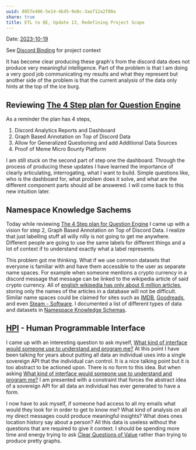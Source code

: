 ```yaml
---
uuid: 0857e406-5e14-4b45-9e8c-3ae712a2f00a
share: true
title: ETL to QE, Update 13, Redefining Project Scope
---
```

Date: [2023-10-19](/undefined)

See [Discord Binding](/16cc922f-56ea-422e-95be-72f5f55e4111) for project context

It has become clear producing these graph's from the discord data does not produce very meaningful intelligence. Part of the problem is that I am doing a very good job communicating my results and what they represent but another side of the problem is that the current analysis of the data only hints at the top of the ice burg.

## Reviewing [The 4 Step plan for Question Engine](/8d4d461f-49f7-4dbd-829f-807d0bb602df)

As a reminder the plan has 4 steps,

1. Discord Analytics Reports and Dashboard
2. Graph Based Annotation on Top of Discord Data
3. Allow for Generalized Questioning and add Additional Data Sources
4. Proof of Meme Micro Bounty Platform

I am still stuck on the second part of step one the dashboard. Through the process of producing these updates I have learned the importance of clearly articulating, interrogating, what I want to build. Simple questions like, who is the dashboard for, what problem does it solve, and what are the different component parts should all be answered. I will come back to this new intuition later.
## Namespace Knowledge Sachems

Today while reviewing [The 4 Step plan for Question Engine](/8d4d461f-49f7-4dbd-829f-807d0bb602df) I came up with a vision for step 2, Graph Based Annotation on Top of Discord Data. I realize that just labelling stuff all willy nilly is not going to get me anywhere. Different people are going to use the same labels for different things and a lot of context if to understand exactly what a label represents.

This problem got me thinking. What if we use common datasets that everyone is familiar with and have them accessible to the user as separate name spaces. For example when someone mentions a crypto currency in a discord message that message can be linked to the wikipedia article of said crypto currency. All of [english wikipedia has only about 6 million articles](https://en.wikipedia.org/wiki/Wikipedia:Size_of_Wikipedia), storing only the names of the articles in a database will not be difficult. Similar name spaces could be claimed for sites such as [IMDB](/undefined), [Goodreads](/24837821-abf9-4a79-8e11-f39d399b4a59), and even [Steam - Software](/a767bb2e-1e7e-4ef0-a32f-766fefc91b9d). I documented a list of different types of data and datasets in [Namespace Knowledge Schemas](/undefined).

## [HPI](/dfda1180-e79f-4f05-880a-91f26f7c906c) - Human Programmable Interface

I came up with an interesting question to ask myself, [What kind of interface would someone use to understand and program me?](/undefined) At this point I have been talking for years about putting all data an individual uses into a single sovereign API that the individual can control. It is a nice talking point but it is too abstract to be actioned upon. There is no form to this idea. But when asking [What kind of interface would someone use to understand and program me?](/undefined) I am presented with a constraint that forces the abstract idea of a sovereign API for all data an individual has ever generated to have a form.

I now have to ask myself, if someone had access to all my emails what would they look for in order to get to know me? What kind of analysis on all my direct messages could produce meaningful insights? What does ones location history say about a person? All this data is useless without the questions that are required to give it context. I should be spending more time and energy trying to ask [Clear Questions of Value](/undefined) rather than trying to produce pretty graphs.